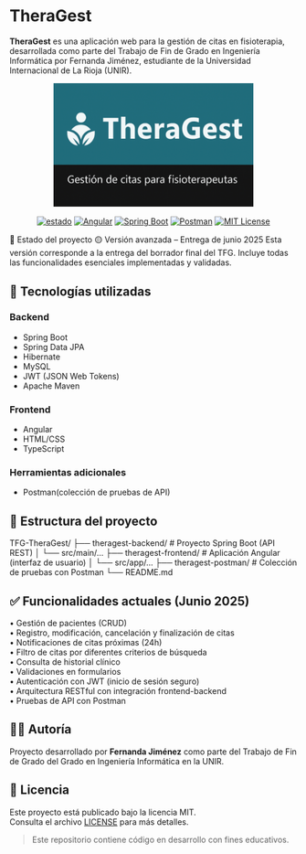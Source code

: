 # TheraGest

**TheraGest** es una aplicación web para la gestión de citas en fisioterapia, desarrollada como parte del Trabajo de Fin de Grado en Ingeniería Informática por Fernanda Jiménez, estudiante de la Universidad Internacional de La Rioja (UNIR).
<p align="center">
  <img src="./banner-theragest.png" alt="TheraGest banner" width="350"/>
</p>


<p align="center">
  <a href="#"><img src="https://img.shields.io/badge/estado-Borrador%20final-blue" alt="estado" /></a>
  <a href="./theragest-frontend"><img src="https://img.shields.io/badge/frontend-Angular-DD0031?logo=angular" alt="Angular" /></a>
  <a href="./theragest-backend"><img src="https://img.shields.io/badge/backend-SpringBoot-6DB33F?logo=spring" alt="Spring Boot" /></a>
  <a href="./theragest-postman"><img src="https://img.shields.io/badge/pruebas-Postman-FF6C37?logo=postman" alt="Postman" /></a>
  <a href="./LICENSE"><img src="https://img.shields.io/badge/license-MIT-blue" alt="MIT License" /></a>
</p>

📌 Estado del proyecto
🟡 Versión avanzada – Entrega de junio 2025
Esta versión corresponde a la entrega del borrador final del TFG. Incluye todas las funcionalidades esenciales implementadas y validadas.

## 🚀 Tecnologías utilizadas

### Backend
- Spring Boot
- Spring Data JPA
- Hibernate
- MySQL
- JWT (JSON Web Tokens)
- Apache Maven

### Frontend
- Angular
- HTML/CSS
- TypeScript

### Herramientas adicionales
- Postman(colección de pruebas de API)

## 📁 Estructura del proyecto
TFG-TheraGest/
├── theragest-backend/       # Proyecto Spring Boot (API REST)
│   └── src/main/...
├── theragest-frontend/      # Aplicación Angular (interfaz de usuario)
│   └── src/app/...
├── theragest-postman/       # Colección de pruebas con Postman
└── README.md      

## ✅ Funcionalidades actuales (Junio 2025)

• Gestión de pacientes (CRUD)  
• Registro, modificación, cancelación y finalización de citas  
• Notificaciones de citas próximas (24h)  
• Filtro de citas por diferentes criterios de búsqueda  
• Consulta de historial clínico  
• Validaciones en formularios  
• Autenticación con JWT (inicio de sesión seguro)  
• Arquitectura RESTful con integración frontend-backend  
• Pruebas de API con Postman

## 🧑‍💻 Autoría

Proyecto desarrollado por **Fernanda Jiménez** como parte del Trabajo de Fin de Grado del Grado en Ingeniería Informática en la UNIR.

## 📄 Licencia

Este proyecto está publicado bajo la licencia MIT.  
Consulta el archivo [LICENSE](LICENSE) para más detalles.

> Este repositorio contiene código en desarrollo con fines educativos.
